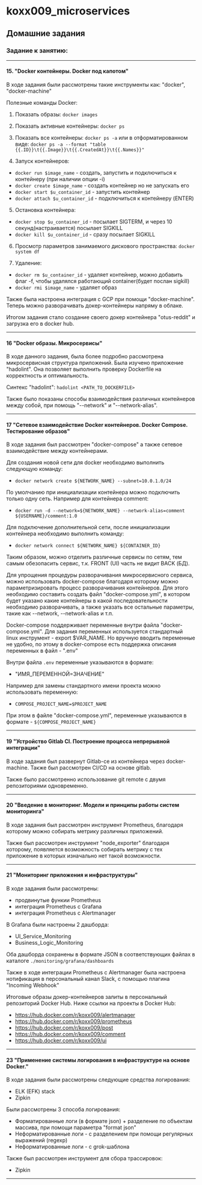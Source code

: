 # koxx009_microservices

## Домашние задания
### Задание к занятию:
------------
#### 15. "Docker контейнеры. Docker под капотом"
В ходе задания были рассмотрены такие инструменты как: "docker", "docker-machine"

Полезные команды Docker:
1. Показать образы:
`docker images`

2. Показать активные контейнеры:
`docker ps`

3. Показать все контейнеры:
`docker ps -a`
или в отформатированном виде:
`docker ps -a --format "table {{.ID}}\t{{.Image}}\t{{.CreatedAt}}\t{{.Names}}"`

4. Запуск контейнеров:
 * `docker run $image_name` - создать, запустить и подключиться к контейнеру (при наличии опции -i)
 * `docker create $image_name` - создать контейнер но не запускать его
 * `docker start $u_container_id` - запустить контейнер
 * `docker attach $u_container_id` - подключиться к контейнеру (ENTER)

5. Остановка контейнера:
 * `docker stop $u_container_id` - посылает SIGTERM, и через 10 секунд(настраивается) посылает SIGKILL
 * `docker kill $u_container_id` - сразу посылает SIGKILL

6. Просмотр параметров занимаемого дискового пространства:
`docker system df`

7. Удаление:
 * `docker rm $u_container_id` - удаляет контейнер, можно добавить флаг -f, чтобы удалялся работающий container(будет послан sigkill)
 * `docker rmi $image_name` - удаляет образ


Также была настроена интеграция с GCP при помощи "docker-machine". Теперь можно разворачивать докер-контейнеры напряму в облаке.

Итогом задания стало создание своего докер контейнера "otus-reddit" и загрузка его в docker hub.


----------

#### 16 "Docker образы. Микросервисы"

В ходе данного задания, была более подробно рассмотрена микросервисная структура приложений.
Была изучено приложение "hadolint". Она позволяет выполнить проверку Dockerfile на корректность и оптимальность.

Синтекс "hadolint":
`hadolint <PATH_TO_DOCKERFILE>`

Также было показаны способы взаимодействия различных контейнеров между собой, при помощь "--network" и "--network-alias".

----------

#### 17 "Сетевое взаимодействие Docker контейнеров. Docker Compose. Тестирование образов"

В ходе задания был рассмотрен "docker-compose" а также сетевое взаимодействие между контейнерами.

Для создания новой сети для docker необходимо выполнить следующую команду:
 - `docker network create ${NETWORK_NAME} --subnet=10.0.1.0/24`

По умолчанию при инициализации контейнера можно подключить только одну сеть. Например для контейнера comment:
 - `docker run -d --network=${NETWORK_NAME} --network-alias=comment ${USERNAME}/comment:1.0` 

Для подключение дополнительной сети, после инициализации контейнера необходимо выполнить команду:
 - `docker network connect ${NETWORK_NAME} ${CONTAINER_ID}`

Таким образом, можно отделить различные сервисы по сетям, тем самым обезопасить сервис, т.к. FRONT (UI) часть не видит BACK (БД).


Для упрощения процедуры разворачивания микросервисного сервиса, можно использовать docker-compose благодаря которому можно параметризировать процесс разворачивания контейнеров.
Для этого необходимо составить создать файл "docker-compose.yml", в котором будет указано какие контейнеры в какой последовательности необходимо разворачивать, а также указать все остальные параметры, такие как --network, --network-alias и т.п.

Docker-compose поддерживает переменные внутри файла "docker-compose.yml".
Для задания переменных используется стандартный linux инструмент - export $VAR_NAME. Но вручную вводить переменные не удобно, по этому в docker-compose есть поддержка описания переменных в файл - ".env"

Внутри файла `.env` переменные указываются в формате:
 * "ИМЯ_ПЕРЕМЕННОЙ=ЗНАЧЕНИЕ"

Например для замены стандартного имени проекта можно использовать переменную:
 - `COMPOSE_PROJECT_NAME=$PROJECT_NAME`

При этом в файле "docker-compose.yml", переменные указываются в формате - `${COMPOSE_PROJECT_NAME}`

----------

#### 19 "Устройство Gitlab CI. Построение процесса непрерывной интеграции"

В ходе задания был развернут Gitlab-ce из контейнера через docker-machine.
Также был рассмотрен CI/CD на основе gitlab.

Также было рассмотренно использование git remote с двумя репозиториями одновременно.

----------

#### 20 "Введение в мониторинг. Модели и принципы работы систем мониторинга"

В ходе задания был рассмотрен инструмент Prometheus, благодаря которому можно собирать метрику различных приложений.

Также был рассмотрен инструмент "node_exporter" благодаря которому, появляется возможность собирать метрику с тех приложение в которых изначально нет такой возможности.

----------

#### 21 "Мониторинг приложения и инфраструктуры"

В ходе задания были рассмотрены:
 - продвинутые функии Prometheus
 - интеграция Prometheus с Grafana
 - интеграция Prometheus с Alertmanager

В Grafana были настроены 2 дашборда:
 - UI_Service_Monitoring
 - Business_Logic_Monitoring

Оба дашборда сохранены в формате JSON в соответствующих файлах в каталоге `./monitoring/grafana/dashboards`

Также в ходе интеграции Prometheus с Alertmanager была настроена нотификация в персональный канал Slack, с помощью плагина "Incoming Webhook"

Итоговые образы докер-контейнеров залиты в персональный репозиторий Docker Hub. Ниже ссылки на проекты в Docker Hub:
 - https://hub.docker.com/r/koxx009/alertmanager
 - https://hub.docker.com/r/koxx009/prometheus
 - https://hub.docker.com/r/koxx009/post
 - https://hub.docker.com/r/koxx009/comment
 - https://hub.docker.com/r/koxx009/ui

----------

#### 23 "Применение системы логирования в инфраструктуре на основе Docker."

В ходе задания были рассмотрены следующие средства логирования:
 - ELK (EFK) stack
 - Zipkin

Были рассмотрены 3 способа логирования:
 - Форматированные логи (в формате json) + разделение по объектам массива, при помощи параметра "format json"
 - Неформатированные логи - с разделением при помощи регулярных выражений (regexp)
 - Неформатированные логи - с grok-шаблона

Также был рассмотрен инструмент для сбора трассировок:
 - Zipkin

----------


